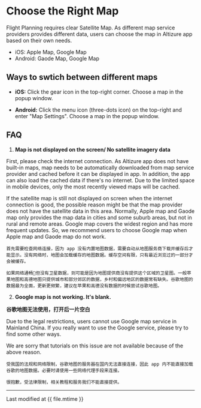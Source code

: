 # Choose the Right Map

Flight Planning requires clear Satellite Map. As different map service providers provides different data, users can choose the map in Altizure app based on their own needs.

* iOS: Apple Map, Google Map
* Android: Gaode Map, Google Map

## Ways to swtich between different maps

* **iOS:** Click the gear icon in the top-right corner. Choose a map in the popup window.

* **Android:** Click the menu icon (three-dots icon) on the top-right and enter "Map Settings". Choose a map in the popup window.

## FAQ

1. **Map is not displayed on the screen/ No satellite imagery data**

  First, please check the internet connection. As Altizure app does not have built-in maps, map needs to be automatically downloaded from map service provider and cached before it can be displayed in app. In addition, the app can also load the cached data if there's no internet. Due to the limited space in mobile devices, only the most recently viewed maps will be cached.

  If the satellite map is still not displayed on screen when the internet connection is good, the possible reason might be that the map provider does not have the satellite data in this area. Normally, Apple map and Gaode map only provides the map data in cities and some suburb areas, but not in rural and remote areas. Google map covers the widest region and has more frequent updates. So, we recommend users to choose Google map when Apple map and Gaode map do not work.
    
    首先需要检查网络连接，因为 app 没有内置地图数据，需要自动从地图服务商下载并缓存后才能显示。没有网络时，地图会加载缓存的地图数据。缓存空间有限，只有最近浏览过的一部分才会被缓存。

    如果网络通畅但没有卫星数据，则可能是因为地图提供商没有提供这个区域的卫星图。一般苹果地图和高德地图只提供城市和部分郊区的数据，乡村和偏远地区的数据常有缺失。谷歌地图的数据最为全面，更新更频繁，建议在苹果和高德没有数据的时候尝试谷歌地图。

2. **Google map is not working. It's blank.**

  **谷歌地图无法使用，打开后一片空白**

  Due to the legal restrictions, users cannot use Google map service in Mainland China. If you really want to use the Google service, please try to find some other ways.
  
  We are sorry that tutorials on this issue are not available because of the above reason.
  
    受我国的法规和网络限制，谷歌地图的服务器在国内无法直接连接，因此 app 内不能直接加载谷歌的地图数据。必要时请使用一些网络代理手段来连接。

    很抱歉，受法律限制，相关教程和服务我们不能直接提供。


---

Last modified at {{ file.mtime }}